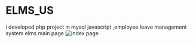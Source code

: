# ELMS_US
i developed php project in mysql javascript ,employee leave management system 
elms main page
![index page](https://user-images.githubusercontent.com/128790623/227487508-0d6dc4a1-311c-4bbc-b759-d1cf49804709.png)

